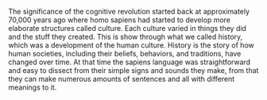 The significance of the cognitive revolution started back at approximately 70,000 years ago where homo sapiens had started to develop more elaborate structures called culture. Each culture varied in things they did and the stuff they created. This is show through what we called history, which was a development of the human culture. History is the story of how human societies, including their beliefs, behaviors, and traditions, have changed over time. At that time the sapiens language was straightforward and easy to dissect from their simple signs and sounds they make, from that they can make numerous amounts of sentences and all with different meanings to it. 